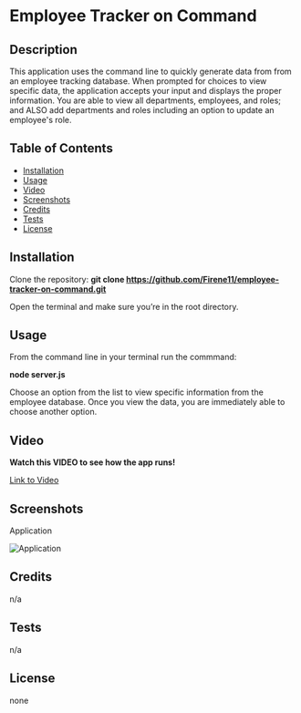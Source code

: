 # Employee Tracker on Command

## Description
This application uses the command line to quickly generate data from from an employee tracking database. When prompted for choices to view specific data, the application accepts your input and displays the proper information. You are able to view all departments, employees, and roles; and ALSO add departments and roles including an option to update an employee's role.

## Table of Contents
- [Installation](#installation)
- [Usage](#usage)
- [Video](#video)
- [Screenshots](#Screenshots)
- [Credits](#credits)
- [Tests](#tests)
- [License](#license)

## Installation
Clone the repository: **git clone https://github.com/Firene11/employee-tracker-on-command.git**

Open the terminal and make sure you’re in the root directory.

## Usage
From the command line in your terminal run the commmand:

**node server.js**

Choose an option from the list to view specific information from the employee database. Once you view the data, you are immediately able to choose another option. 

## Video

**Watch this VIDEO to see how the app runs!**

[Link to Video](https://drive.google.com/file/d/14Oaowj3uehFyVMunK8R03o3p-Jemd3tI/view)

## Screenshots
Application

![Application](images/example.jpg) 



## Credits
n/a

## Tests

n/a


## License
none

